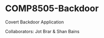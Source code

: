COMP8505-Backdoor
=================

Covert Backdoor Application

Collaborators: Jot Brar & Shan Bains

